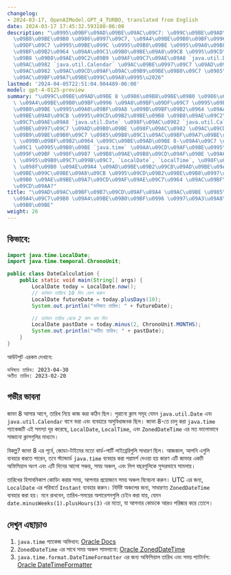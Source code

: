 ```yaml
---
changelog:
- 2024-03-17, OpenAIModel.GPT_4_TURBO, translated from English
date: 2024-03-17 17:45:32.593180-06:00
description: "\u0995\u09BF\u09AD\u09BE\u09AC\u09C7: \u099C\u09BE\u09AD\u09BE 8 \u0986\
  \u09B8\u09BE\u09B0 \u0986\u0997\u09C7, \u09A4\u09BE\u09B0\u09BF\u0996 \u09A8\u09BF\
  \u09DF\u09C7 \u0995\u09BE\u099C \u0995\u09B0\u09BE \u0995\u09A0\u09BF\u09A8 \u099B\
  \u09BF\u09B2\u0964 \u09AA\u09C1\u09B0\u09BE\u09A8\u09CB \u0995\u09CD\u09B2\u09BE\
  \u09B8 \u09B8\u09AE\u09C2\u09B9 \u09AF\u09C7\u09AE\u09A8 `java.util.Date` \u098F\
  \u09AC\u0982 `java.util.Calendar` \u09AC\u09BE\u0997\u09C7 \u09AD\u09B0\u09BE \u098F\
  \u09AC\u0982 \u09AC\u09CD\u09AF\u09AC\u09B9\u09BE\u09B0\u09C7 \u0985\u09B8\u09C1\
  \u09AC\u09BF\u09A7\u09BE\u099C\u09A8\u0995\u2026"
lastmod: '2024-04-05T22:51:04.904489-06:00'
model: gpt-4-0125-preview
summary: "\u099C\u09BE\u09AD\u09BE 8 \u0986\u09B8\u09BE\u09B0 \u0986\u0997\u09C7,\
  \ \u09A4\u09BE\u09B0\u09BF\u0996 \u09A8\u09BF\u09DF\u09C7 \u0995\u09BE\u099C \u0995\
  \u09B0\u09BE \u0995\u09A0\u09BF\u09A8 \u099B\u09BF\u09B2\u0964 \u09AA\u09C1\u09B0\
  \u09BE\u09A8\u09CB \u0995\u09CD\u09B2\u09BE\u09B8 \u09B8\u09AE\u09C2\u09B9 \u09AF\
  \u09C7\u09AE\u09A8 `java.util.Date` \u098F\u09AC\u0982 `java.util.Calendar` \u09AC\
  \u09BE\u0997\u09C7 \u09AD\u09B0\u09BE \u098F\u09AC\u0982 \u09AC\u09CD\u09AF\u09AC\
  \u09B9\u09BE\u09B0\u09C7 \u0985\u09B8\u09C1\u09AC\u09BF\u09A7\u09BE\u099C\u09A8\u0995\
  \ \u099B\u09BF\u09B2\u0964 \u099C\u09BE\u09AD\u09BE 8-\u09A4\u09C7 \u099A\u09BE\u09B2\
  \u09C1 \u0995\u09B0\u09BE `java.time` \u09AA\u09CD\u09AF\u09BE\u0995\u09C7\u099C\
  \u099F\u09BF \u098F\u0987 \u09B8\u09AE\u09B8\u09CD\u09AF\u09BE \u09A6\u09C2\u09B0\
  \ \u0995\u09B0\u09C7\u099B\u09C7, `LocalDate`, `LocalTime`, \u098F\u09AC\u0982 `ZonedDateTime`\
  \ \u098F\u09B0 \u09AE\u09A4 \u09AD\u09BE\u09B2\u09CB\u09AD\u09BE\u09AC\u09C7 \u09B8\
  \u09BE\u099C\u09BE\u09A8\u09CB \u0995\u09CD\u09B2\u09BE\u09B8\u0997\u09C1\u09B2\u09BF\
  \u09B0 \u09AE\u09BE\u09A7\u09CD\u09AF\u09AE\u09C7\u0964 \u09AC\u09BF\u0995\u09B2\
  \u09CD\u09AA?"
title: "\u09AD\u09AC\u09BF\u09B7\u09CD\u09AF\u09A4 \u09AC\u09BE \u0985\u09A4\u09C0\
  \u09A4\u09C7\u09B0 \u09A4\u09BE\u09B0\u09BF\u0996 \u0997\u09A3\u09A8\u09BE \u0995\
  \u09B0\u09BE"
weight: 26
---
```


## কিভাবে:
```java
import java.time.LocalDate;
import java.time.temporal.ChronoUnit;

public class DateCalculation {
    public static void main(String[] args) {
        LocalDate today = LocalDate.now();
        // বর্তমান তারিখে 10 দিন যোগ করুন
        LocalDate futureDate = today.plusDays(10);
        System.out.println("ভবিষ্যত তারিখ: " + futureDate);

        // বর্তমান তারিখ থেকে 2 মাস বাদ দিন
        LocalDate pastDate = today.minus(2, ChronoUnit.MONTHS);
        System.out.println("অতীত তারিখ: " + pastDate);
    }
}
```

আউটপুট এরকম দেখাবে:

```
ভবিষ্যত তারিখ: 2023-04-30
অতীত তারিখ: 2023-02-20
```

## গভীর ভাবনা
জাভা 8 আসার আগে, তারিখ নিয়ে কাজ করা কঠিন ছিল। পুরানো ক্লাস সমূহ যেমন `java.util.Date` এবং `java.util.Calendar` বাগে ভরা এবং ব্যবহারে অসুবিধাজনক ছিল। জাভা 8-তে চালু করা `java.time` প্যাকেজটি এই সমস্যা দূর করেছে, `LocalDate`, `LocalTime`, এবং `ZonedDateTime` এর মত ভালোভাবে সাজানো ক্লাসগুলির মাধ্যমে।

বিকল্প? জাভা 8 এর পূর্বে, জোডা-টাইমের মতো থার্ড-পার্টি লাইব্রেরিগুলি সাধারণ ছিল। আজকাল, আপনি এগুলি ব্যবহার করতে পারেন, তবে স্ট্যান্ডার্ড `java.time` ব্যবহার করা পরামর্শ দেওয়া হয় কারণ এটি জাভার একটি অফিসিয়াল অংশ এবং এটি দিনের আলো সঞ্চয়, সময় অঞ্চল, এবং লিপ বছরগুলিকে সুন্দরভাবে সামলায়।

তারিখের হিসাবনিকাশ কোডিং করার সময়, আপনার প্রয়োজনে সময় অঞ্চল বিবেচনা করুন। UTC এর জন্য, `LocalDate` এর পরিবর্তে `Instant` ব্যবহার করুন। নির্দিষ্ট অঞ্চলের জন্য, সাধারণত `ZonedDateTime` ব্যবহার করা হয়। মনে রাখবেন, তারিখ-সময়ের অপারেশনগুলি চেইন করা যায়, যেমন `date.minusWeeks(1).plusHours(3)` এর মতো, যা আপনার কোডকে আরও পরিষ্কার করে তোলে।

## দেখুন এছাড়াও
1. `java.time` প্যাকেজ অভিধান: [Oracle Docs](https://docs.oracle.com/javase/8/docs/api/java/time/package-summary.html)
2. `ZonedDateTime` এর সাথে সময় অঞ্চল সামলানো: [Oracle ZonedDateTime](https://docs.oracle.com/javase/8/docs/api/java/time/ZonedDateTime.html)
3. `java.time.format.DateTimeFormatter` এর জন্য অফিসিয়াল তারিখ এবং সময় প্যাটার্নস: [Oracle DateTimeFormatter](https://docs.oracle.com/javase/8/docs/api/java/time/format/DateTimeFormatter.html)
